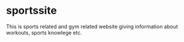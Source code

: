 # sportssite
This is sports related and gym related website giving information about workouts, sports knowlege etc.
